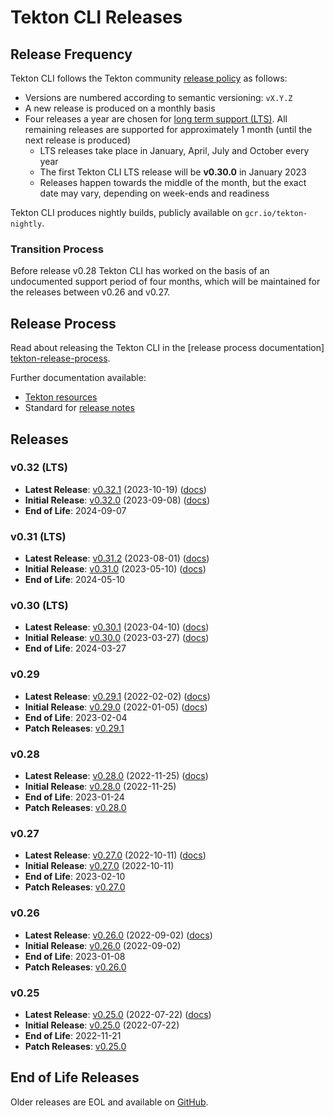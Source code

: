 # Tekton CLI Releases

## Release Frequency

Tekton CLI follows the Tekton community [release policy][release-policy]
as follows:

- Versions are numbered according to semantic versioning: `vX.Y.Z`
- A new release is produced on a monthly basis
- Four releases a year are chosen for [long term support (LTS)](https://github.com/tektoncd/community/blob/main/releases.md#support-policy).
  All remaining releases are supported for approximately 1 month (until the next
  release is produced)
    - LTS releases take place in January, April, July and October every year
    - The first Tekton CLI LTS release will be **v0.30.0** in January 2023
    - Releases happen towards the middle of the month, but the exact date may vary,
      depending on week-ends and readiness

Tekton CLI produces nightly builds, publicly available on
`gcr.io/tekton-nightly`. 

### Transition Process

Before release v0.28 Tekton CLI has worked on the basis of an undocumented
support period of four months, which will be maintained for the releases between
v0.26 and v0.27.

## Release Process

Read about releasing the Tekton CLI in the [release process documentation]
[tekton-release-process].

Further documentation available:

- [Tekton resources][tekton-releases-docs]
- Standard for [release notes][release-notes-standards]

## Releases

### v0.32 (LTS)

- **Latest Release**: [v0.32.1][v0-32-1] (2023-10-19) ([docs][v0-32-1-docs])
- **Initial Release**: [v0.32.0][v0-32-0] (2023-09-08) ([docs][v0-32-0-docs])
- **End of Life**: 2024-09-07

### v0.31 (LTS)

- **Latest Release**: [v0.31.2][v0-31-2] (2023-08-01) ([docs][v0-31-2-docs])
- **Initial Release**: [v0.31.0][v0-31-0] (2023-05-10) ([docs][v0-31-0-docs])
- **End of Life**: 2024-05-10

### v0.30 (LTS)

- **Latest Release**: [v0.30.1][v0-30-1] (2023-04-10) ([docs][v0-30-1-docs])
- **Initial Release**: [v0.30.0][v0-30-0] (2023-03-27) ([docs][v0-30-0-docs])
- **End of Life**: 2024-03-27

### v0.29

- **Latest Release**: [v0.29.1][v0-29-1] (2022-02-02) ([docs][v0-29-1-docs])
- **Initial Release**: [v0.29.0][v0-29-0] (2022-01-05) ([docs][v0-29-0-docs])
- **End of Life**: 2023-02-04
- **Patch Releases**: [v0.29.1][v0-29-1]

### v0.28

- **Latest Release**: [v0.28.0][v0-28-0] (2022-11-25) ([docs][v0-28-0-docs])
- **Initial Release**: [v0.28.0][v0-28-0] (2022-11-25)
- **End of Life**: 2023-01-24
- **Patch Releases**: [v0.28.0][v0-28-0]

### v0.27

- **Latest Release**: [v0.27.0][v0-27-0] (2022-10-11) ([docs][v0-27-0-docs])
- **Initial Release**: [v0.27.0][v0-27-0] (2022-10-11)
- **End of Life**: 2023-02-10
- **Patch Releases**: [v0.27.0][v0-27-0]

### v0.26

- **Latest Release**: [v0.26.0][v0-26-0] (2022-09-02) ([docs][v0-26-0-docs])
- **Initial Release**: [v0.26.0][v0-26-0] (2022-09-02)
- **End of Life**: 2023-01-08
- **Patch Releases**: [v0.26.0][v0-26-0]

### v0.25

- **Latest Release**: [v0.25.0][v0-25-0] (2022-07-22) ([docs][v0-25-0-docs])
- **Initial Release**: [v0.25.0][v0-25-0] (2022-07-22)
- **End of Life**: 2022-11-21
- **Patch Releases**: [v0.25.0][v0-25-0]

## End of Life Releases

Older releases are EOL and available on [GitHub][tekton-cli-releases].


[release-policy]: https://github.com/tektoncd/community/blob/main/releases.md
[tekton-chains]: https://github.com/tektoncd/chains
[tekton-cli-releases]: https://github.com/tektoncd/cli/releases
[tekton-releases-docs]: tekton/README.md
[release-notes-standards]:
    https://github.com/tektoncd/community/blob/main/standards.md#release-notes
[tekton-release-process]: RELEASE_PROCESS.md

[v0-32-1]: https://github.com/tektoncd/cli/releases/tag/v0.32.1
[v0-32-0]: https://github.com/tektoncd/cli/releases/tag/v0.32.0
[v0-31-2]: https://github.com/tektoncd/cli/releases/tag/v0.31.2
[v0-31-0]: https://github.com/tektoncd/cli/releases/tag/v0.31.0
[v0-30-1]: https://github.com/tektoncd/cli/releases/tag/v0.30.1
[v0-30-0]: https://github.com/tektoncd/cli/releases/tag/v0.30.0
[v0-29-1]: https://github.com/tektoncd/cli/releases/tag/v0.29.1
[v0-29-0]: https://github.com/tektoncd/cli/releases/tag/v0.29.0
[v0-28-0]: https://github.com/tektoncd/cli/releases/tag/v0.28.0
[v0-27-0]: https://github.com/tektoncd/cli/releases/tag/v0.27.0
[v0-26-0]: https://github.com/tektoncd/cli/releases/tag/v0.26.0
[v0-25-0]: https://github.com/tektoncd/cli/releases/tag/v0.25.0

[v0-32-1-docs]: https://github.com/tektoncd/cli/tree/v0.32.1/docs
[v0-32-0-docs]: https://github.com/tektoncd/cli/tree/v0.32.0/docs
[v0-31-2-docs]: https://github.com/tektoncd/cli/tree/v0.31.2/docs
[v0-31-0-docs]: https://github.com/tektoncd/cli/tree/v0.31.0/docs
[v0-30-1-docs]: https://github.com/tektoncd/cli/tree/v0.30.1/docs
[v0-30-0-docs]: https://github.com/tektoncd/cli/tree/v0.30.0/docs
[v0-29-1-docs]: https://github.com/tektoncd/cli/tree/v0.29.1/docs
[v0-29-0-docs]: https://github.com/tektoncd/cli/tree/v0.29.0/docs
[v0-28-0-docs]: https://github.com/tektoncd/cli/tree/v0.28.0/docs
[v0-27-0-docs]: https://github.com/tektoncd/cli/tree/v0.27.0/docs
[v0-26-0-docs]: https://github.com/tektoncd/cli/tree/v0.26.0/docs
[v0-25-0-docs]: https://github.com/tektoncd/cli/tree/v0.25.0/docs
